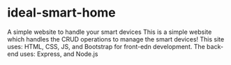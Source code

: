 # ideal-smart-home
A simple website to handle your smart devices
This is a simple website which handles the CRUD operations to manage the smart devices!
This site uses:
HTML, CSS, JS, and Bootstrap for front-edn development.
The back-end uses:
Express, and Node.js
